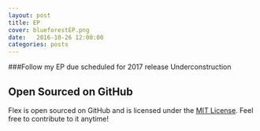 ```yaml
---
layout: post
title: EP
cover: blueforestEP.png
date:   2016-10-26 12:00:00
categories: posts
---
```


###Follow my EP due scheduled for 2017 release
Underconstruction

## Open Sourced on GitHub

Flex is open sourced on GitHub 
and is licensed under the [MIT License](http://opensource.org/licenses/MIT).
 Feel free to contribute to it anytime!


